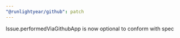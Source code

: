 ```yaml
---
"@runlightyear/github": patch
---
```


Issue.performedViaGithubApp is now optional to conform with spec

